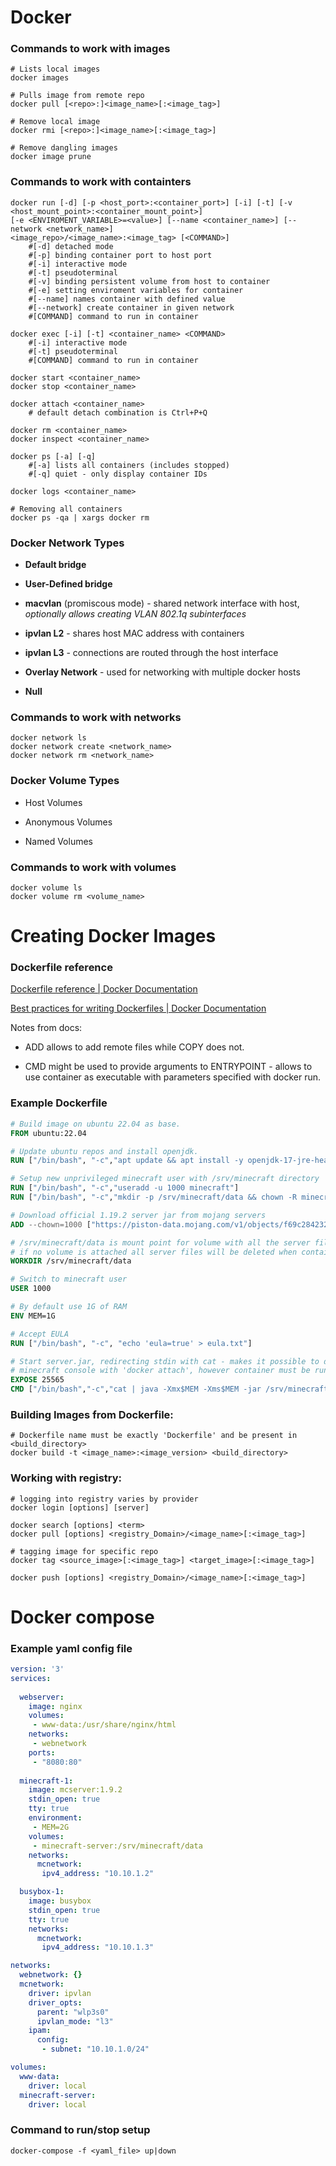 # Docker

### Commands to work with images

```shell
# Lists local images
docker images

# Pulls image from remote repo
docker pull [<repo>:]<image_name>[:<image_tag>]

# Remove local image
docker rmi [<repo>:]<image_name>[:<image_tag>]

# Remove dangling images
docker image prune
```

### Commands to work with containters

```shell
docker run [-d] [-p <host_port>:<container_port>] [-i] [-t] [-v <host_mount_point>:<container_mount_point>]
[-e <ENVIROMENT_VARIABLE>=<value>] [--name <container_name>] [--network <network_name>] 
<image_repo>/<image_name>:<image_tag> [<COMMAND>]
    #[-d] detached mode
    #[-p] binding container port to host port  
    #[-i] interactive mode
    #[-t] pseudoterminal
    #[-v] binding persistent volume from host to container
    #[-e] setting enviroment variables for container
    #[--name] names container with defined value
    #[--network] create container in given network
    #[COMMAND] command to run in container

docker exec [-i] [-t] <container_name> <COMMAND>
    #[-i] interactive mode
    #[-t] pseudoterminal
    #[COMMAND] command to run in container

docker start <container_name>      
docker stop <container_name>

docker attach <container_name>
    # default detach combination is Ctrl+P+Q   
             
docker rm <container_name>                 
docker inspect <container_name>

docker ps [-a] [-q]
    #[-a] lists all containers (includes stopped)
    #[-q] quiet - only display container IDs

docker logs <container_name>

# Removing all containers
docker ps -qa | xargs docker rm
```

### Docker Network Types

- **Default bridge**

- **User-Defined bridge**

- **macvlan** (promiscous mode) - shared network interface with host, *optionally allows creating VLAN 802.1q subinterfaces*

- **ipvlan L2** - shares host MAC address with containers

- **ipvlan L3** - connections are routed through the host interface

- **Overlay Network** - used for networking with multiple docker hosts

- **Null**

### Commands to work with networks

```shell
docker network ls
docker network create <network_name>
docker network rm <network_name>
```

### Docker Volume Types

- Host Volumes

- Anonymous Volumes

- Named Volumes

### Commands to work with volumes

```shell
docker volume ls
docker volume rm <volume_name>
```

# Creating Docker Images

### Dockerfile reference

[Dockerfile reference | Docker Documentation](https://docs.docker.com/engine/reference/builder/#expose)

[Best practices for writing Dockerfiles | Docker Documentation](https://docs.docker.com/develop/develop-images/dockerfile_best-practices/)

Notes from docs:

- ADD allows to add remote files while COPY does not. 

- CMD might be used to provide arguments to ENTRYPOINT - allows to use container as executable with parameters specified with docker run.

### Example Dockerfile

```dockerfile
# Build image on ubuntu 22.04 as base.
FROM ubuntu:22.04

# Update ubuntu repos and install openjdk.
RUN ["/bin/bash", "-c","apt update && apt install -y openjdk-17-jre-headless"]

# Setup new unprivileged minecraft user with /srv/minecraft directory
RUN ["/bin/bash", "-c","useradd -u 1000 minecraft"]
RUN ["/bin/bash", "-c","mkdir -p /srv/minecraft/data && chown -R minecraft /srv/minecraft"]

# Download official 1.19.2 server jar from mojang servers
ADD --chown=1000 ["https://piston-data.mojang.com/v1/objects/f69c284232d7c7580bd89a5a4931c3581eae1378/server.jar","/srv/minecraft/server.jar"]

# /srv/minecraft/data is mount point for volume with all the server files from host machine
# if no volume is attached all server files will be deleted when container is stopped.
WORKDIR /srv/minecraft/data

# Switch to minecraft user
USER 1000

# By default use 1G of RAM
ENV MEM=1G

# Accept EULA
RUN ["/bin/bash", "-c", "echo 'eula=true' > eula.txt"]

# Start server.jar, redirecting stdin with cat - makes it possible to detach and reattach to 
# minecraft console with 'docker attach', however container must be run with '-it' options.
EXPOSE 25565
CMD ["/bin/bash","-c","cat | java -Xmx$MEM -Xms$MEM -jar /srv/minecraft/server.jar nogui"]
```

### Building Images from Dockerfile:

```shell
# Dockerfile name must be exactly 'Dockerfile' and be present in <build_directory>
docker build -t <image_name>:<image_version> <build_directory>
```

### Working with registry:

```shell
# logging into registry varies by provider
docker login [options] [server]

docker search [options] <term>
docker pull [options] <registry_Domain>/<image_name>[:<image_tag>]

# tagging image for specific repo
docker tag <source_image>[:<image_tag>] <target_image>[:<image_tag>]

docker push [options] <registry_Domain>/<image_name>[:<image_tag>]

```

# Docker compose

### Example yaml config file

```yaml
version: '3'
services:
  
  webserver:
    image: nginx
    volumes:
     - www-data:/usr/share/nginx/html
    networks: 
     - webnetwork
    ports:
     - "8080:80"
  
  minecraft-1:
    image: mcserver:1.9.2
    stdin_open: true
    tty: true
    environment:
     - MEM=2G
    volumes:
     - minecraft-server:/srv/minecraft/data
    networks:
      mcnetwork:
       ipv4_address: "10.10.1.2"

  busybox-1:
    image: busybox
    stdin_open: true
    tty: true
    networks:
      mcnetwork:
       ipv4_address: "10.10.1.3"

networks:
  webnetwork: {}
  mcnetwork: 
    driver: ipvlan
    driver_opts:
      parent: "wlp3s0"
      ipvlan_mode: "l3"
    ipam:
      config:
       - subnet: "10.10.1.0/24"

volumes:
  www-data:
    driver: local
  minecraft-server:
    driver: local
```

### Command to run/stop setup

```shell
docker-compose -f <yaml_file> up|down
```